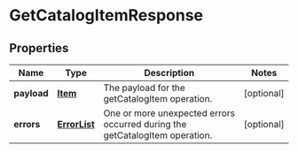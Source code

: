 
# GetCatalogItemResponse

## Properties
Name | Type | Description | Notes
------------ | ------------- | ------------- | -------------
**payload** | [**Item**](Item.md) | The payload for the getCatalogItem operation. |  [optional]
**errors** | [**ErrorList**](../ErrorList.md) | One or more unexpected errors occurred during the getCatalogItem operation. |  [optional]



